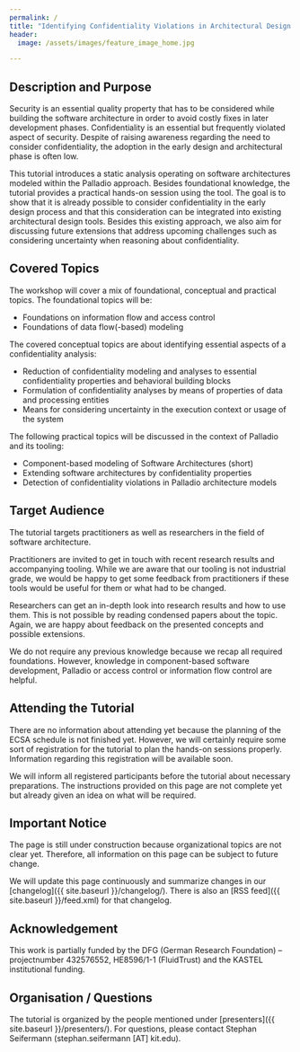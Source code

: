 ```yaml
---
permalink: /
title: "Identifying Confidentiality Violations in Architectural Design Using Palladio"
header:
  image: /assets/images/feature_image_home.jpg

---
```


## Description and Purpose
Security is an essential quality property that has to be considered while building the software architecture in order to avoid costly fixes in later development phases.
Confidentiality is an essential but frequently violated aspect of security.
Despite of raising awareness regarding the need to consider confidentiality, the adoption in the early design and architectural phase is often low.

This tutorial introduces a static analysis operating on software architectures modeled within the Palladio approach.
Besides foundational knowledge, the tutorial provides a practical hands-on session using the tool.
The goal is to show that it is already possible to consider confidentiality in the early design process and that this consideration can be integrated into existing architectural design tools.
Besides this existing approach, we also aim for discussing future extensions that address upcoming challenges such as considering uncertainty when reasoning about confidentiality.

## Covered Topics
The workshop will cover a mix of foundational, conceptual and practical topics.
The foundational topics will be:
* Foundations on information flow and access control
* Foundations of data flow(-based) modeling

The covered conceptual topics are about identifying essential aspects of a confidentiality analysis:
* Reduction of confidentiality modeling and analyses to essential confidentiality properties and behavioral building blocks
* Formulation of confidentiality analyses by means of properties of data and processing entities
* Means for considering uncertainty in the execution context or usage of the system

The following practical topics will be discussed in the context of Palladio and its tooling:
* Component-based modeling of Software Architectures (short)
* Extending software architectures by confidentiality properties
* Detection of confidentiality violations in Palladio architecture models

## Target Audience
The tutorial targets practitioners as well as researchers in the field of software architecture.

Practitioners are invited to get in touch with recent research results and accompanying tooling. While we are aware that our tooling is not industrial grade, we would be happy to get some feedback from practitioners if these tools would be useful for them or what had to be changed.

Researchers can get an in-depth look into research results and how to use them. This is not possible by reading condensed papers about the topic. Again, we are happy about feedback on the presented concepts and possible extensions.

We do not require any previous knowledge because we recap all required foundations.
However, knowledge in component-based software development, Palladio or access control or information flow control are helpful.

## Attending the Tutorial
There are no information about attending yet because the planning of the ECSA schedule is not finished yet. However, we will certainly require some sort of registration for the tutorial to plan the hands-on sessions properly. Information regarding this registration will be available soon.

We will inform all registered participants before the tutorial about necessary preparations. The instructions provided on this page are not complete yet but already given an idea on what will be required.

## Important Notice
The page is still under construction because organizational topics are not clear yet. Therefore, all information on this page can be subject to future change.

We will update this page continuously and summarize changes in our [changelog]({{ site.baseurl }}/changelog/). There is also an [RSS feed]({{ site.baseurl }}/feed.xml) for that changelog.

## Acknowledgement
This work is partially funded by the DFG (German Research Foundation) – projectnumber 432576552, HE8596/1-1 (FluidTrust) and the KASTEL institutional funding.

## Organisation / Questions
The tutorial is organized by the people mentioned under [presenters]({{ site.baseurl }}/presenters/). For questions, please contact Stephan Seifermann (stephan.seifermann [AT] kit.edu).
